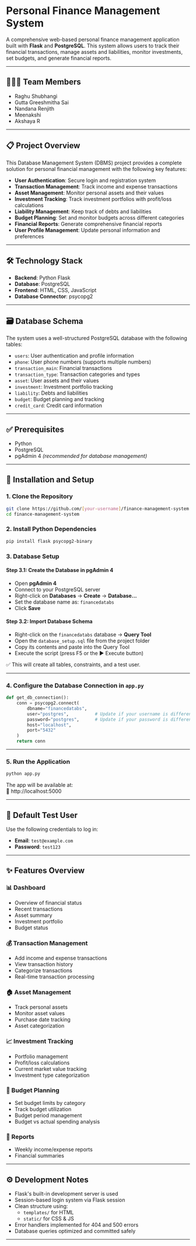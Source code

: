 # Personal Finance Management System

A comprehensive web-based personal finance management application built with **Flask** and **PostgreSQL**. This system allows users to track their financial transactions, manage assets and liabilities, monitor investments, set budgets, and generate financial reports.

---

## 🧑‍🤝‍🧑 Team Members

- Raghu Shubhangi
- Gutta Greeshmitha Sai
- Nandana Renjith
- Meenakshi 
- Akshaya R

---

## 📋 Project Overview

This Database Management System (DBMS) project provides a complete solution for personal financial management with the following key features:

- **User Authentication**: Secure login and registration system  
- **Transaction Management**: Track income and expense transactions  
- **Asset Management**: Monitor personal assets and their values  
- **Investment Tracking**: Track investment portfolios with profit/loss calculations  
- **Liability Management**: Keep track of debts and liabilities  
- **Budget Planning**: Set and monitor budgets across different categories  
- **Financial Reports**: Generate comprehensive financial reports  
- **User Profile Management**: Update personal information and preferences  

---

## 🛠️ Technology Stack

- **Backend**: Python Flask  
- **Database**: PostgreSQL  
- **Frontend**: HTML, CSS, JavaScript  
- **Database Connector**: psycopg2  

---

## 🗃️ Database Schema

The system uses a well-structured PostgreSQL database with the following tables:

- `users`: User authentication and profile information  
- `phone`: User phone numbers (supports multiple numbers)  
- `transaction_main`: Financial transactions  
- `transaction_type`: Transaction categories and types  
- `asset`: User assets and their values  
- `investment`: Investment portfolio tracking  
- `liability`: Debts and liabilities  
- `budget`: Budget planning and tracking  
- `credit_card`: Credit card information  

---

## ✅ Prerequisites

- Python
- PostgreSQL  
- pgAdmin 4 *(recommended for database management)*

---

## 🚀 Installation and Setup

### 1. Clone the Repository
```bash
git clone https://github.com/[your-username]/finance-management-system.git
cd finance-management-system
```

### 2. Install Python Dependencies
```bash
pip install flask psycopg2-binary
```

### 3. Database Setup

#### Step 3.1: Create the Database in pgAdmin 4
- Open **pgAdmin 4**
- Connect to your PostgreSQL server
- Right-click on **Databases** → **Create** → **Database...**
- Set the database name as: `financedatabs`
- Click **Save**

#### Step 3.2: Import Database Schema
- Right-click on the `financedatabs` database → **Query Tool**
- Open the `database_setup.sql` file from the project folder
- Copy its contents and paste into the Query Tool
- Execute the script (press F5 or the ▶️ Execute button)

✅ This will create all tables, constraints, and a test user.

---

### 4. Configure the Database Connection in `app.py`
```python
def get_db_connection():
    conn = psycopg2.connect(
        dbname="financedatabs",
        user="postgres",          # Update if your username is different
        password="postgres",      # Update if your password is different
        host="localhost",
        port="5432"
    )
    return conn
```

---

### 5. Run the Application
```bash
python app.py
```

The app will be available at:  
🔗 http://localhost:5000

---

## 🔐 Default Test User

Use the following credentials to log in:

- **Email**: `test@example.com`  
- **Password**: `test123`

---

## ✨ Features Overview

### 📊 Dashboard
- Overview of financial status
- Recent transactions
- Asset summary
- Investment portfolio
- Budget status

### 💰 Transaction Management
- Add income and expense transactions
- View transaction history
- Categorize transactions
- Real-time transaction processing

### 🏠 Asset Management
- Track personal assets
- Monitor asset values
- Purchase date tracking
- Asset categorization

### 📈 Investment Tracking
- Portfolio management
- Profit/loss calculations
- Current market value tracking
- Investment type categorization

### 🧾 Budget Planning
- Set budget limits by category
- Track budget utilization
- Budget period management
- Budget vs actual spending analysis

### 📑 Reports
- Weekly income/expense reports
- Financial summaries

---

## ⚙️ Development Notes

- Flask's built-in development server is used  
- Session-based login system via Flask session  
- Clean structure using:
  - `templates/` for HTML
  - `static/` for CSS & JS
- Error handlers implemented for 404 and 500 errors  
- Database queries optimized and committed safely  

---
